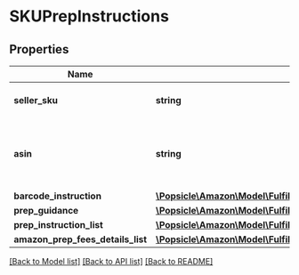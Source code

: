 # SKUPrepInstructions

## Properties
Name | Type | Description | Notes
------------ | ------------- | ------------- | -------------
**seller_sku** | **string** | The seller SKU of the item. | [optional] 
**asin** | **string** | The Amazon Standard Identification Number (ASIN) of the item. | [optional] 
**barcode_instruction** | [**\Popsicle\Amazon\Model\FulfillmentInboundV0\BarcodeInstruction**](BarcodeInstruction.md) |  | [optional] 
**prep_guidance** | [**\Popsicle\Amazon\Model\FulfillmentInboundV0\PrepGuidance**](PrepGuidance.md) |  | [optional] 
**prep_instruction_list** | [**\Popsicle\Amazon\Model\FulfillmentInboundV0\PrepInstructionList**](PrepInstructionList.md) |  | [optional] 
**amazon_prep_fees_details_list** | [**\Popsicle\Amazon\Model\FulfillmentInboundV0\AmazonPrepFeesDetailsList**](AmazonPrepFeesDetailsList.md) |  | [optional] 

[[Back to Model list]](../../README.md#documentation-for-models) [[Back to API list]](../../README.md#documentation-for-api-endpoints) [[Back to README]](../../README.md)

